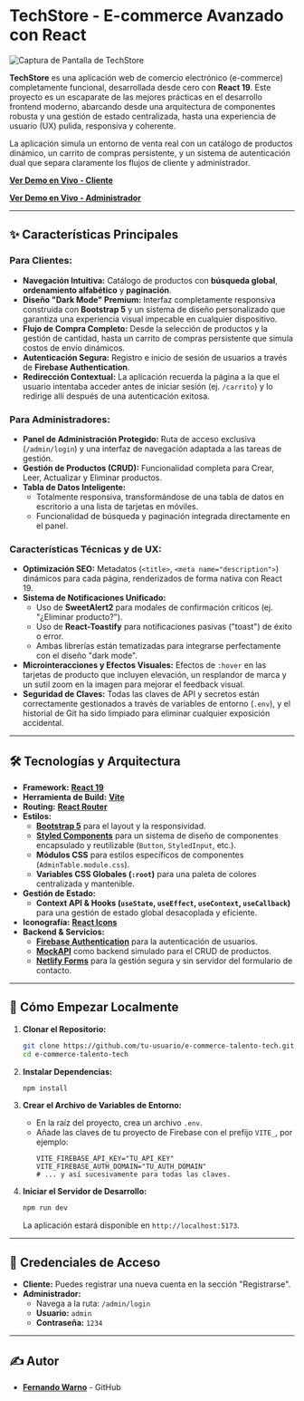 # TechStore - E-commerce Avanzado con React

<!-- Añade aquí una captura de pantalla principal de tu proyecto -->
![Captura de Pantalla de TechStore](https://e-commerce-talento-2.netlify.app/images/products/inicio.jpg) 

**TechStore** es una aplicación web de comercio electrónico (e-commerce) completamente funcional, desarrollada desde cero con **React 19**. Este proyecto es un escaparate de las mejores prácticas en el desarrollo frontend moderno, abarcando desde una arquitectura de componentes robusta y una gestión de estado centralizada, hasta una experiencia de usuario (UX) pulida, responsiva y coherente.

La aplicación simula un entorno de venta real con un catálogo de productos dinámico, un carrito de compras persistente, y un sistema de autenticación dual que separa claramente los flujos de cliente y administrador.

**[Ver Demo en Vivo - Cliente](https://e-commerce-talento-2.netlify.app/)**

**[Ver Demo en Vivo - Administrador](https://e-commerce-talento-2.netlify.app/admin/login/)**

---

## ✨ Características Principales

### Para Clientes:
-   **Navegación Intuitiva:** Catálogo de productos con **búsqueda global**, **ordenamiento alfabético** y **paginación**.
-   **Diseño "Dark Mode" Premium:** Interfaz completamente responsiva construida con **Bootstrap 5** y un sistema de diseño personalizado que garantiza una experiencia visual impecable en cualquier dispositivo.
-   **Flujo de Compra Completo:** Desde la selección de productos y la gestión de cantidad, hasta un carrito de compras persistente que simula costos de envío dinámicos.
-   **Autenticación Segura:** Registro e inicio de sesión de usuarios a través de **Firebase Authentication**.
-   **Redirección Contextual:** La aplicación recuerda la página a la que el usuario intentaba acceder antes de iniciar sesión (ej. `/carrito`) y lo redirige allí después de una autenticación exitosa.

### Para Administradores:
-   **Panel de Administración Protegido:** Ruta de acceso exclusiva (`/admin/login`) y una interfaz de navegación adaptada a las tareas de gestión.
-   **Gestión de Productos (CRUD):** Funcionalidad completa para Crear, Leer, Actualizar y Eliminar productos.
-   **Tabla de Datos Inteligente:**
    -   Totalmente responsiva, transformándose de una tabla de datos en escritorio a una lista de tarjetas en móviles.
    -   Funcionalidad de búsqueda y paginación integrada directamente en el panel.

### Características Técnicas y de UX:
-   **Optimización SEO:** Metadatos (`<title>`, `<meta name="description">`) dinámicos para cada página, renderizados de forma nativa con React 19.
-   **Sistema de Notificaciones Unificado:**
    -   Uso de **SweetAlert2** para modales de confirmación críticos (ej. "¿Eliminar producto?").
    -   Uso de **React-Toastify** para notificaciones pasivas ("toast") de éxito o error.
    -   Ambas librerías están tematizadas para integrarse perfectamente con el diseño "dark mode".
-   **Microinteracciones y Efectos Visuales:** Efectos de `:hover` en las tarjetas de producto que incluyen elevación, un resplandor de marca y un sutil zoom en la imagen para mejorar el feedback visual.
-   **Seguridad de Claves:** Todas las claves de API y secretos están correctamente gestionados a través de variables de entorno (`.env`), y el historial de Git ha sido limpiado para eliminar cualquier exposición accidental.

---

## 🛠️ Tecnologías y Arquitectura

-   **Framework:** **[React 19](https://react.dev/)**
-   **Herramienta de Build:** **[Vite](https://vitejs.dev/)**
-   **Routing:** **[React Router](https://reactrouter.com/)**
-   **Estilos:**
    -   **[Bootstrap 5](https://getbootstrap.com/)** para el layout y la responsividad.
    -   **[Styled Components](https://styled-components.com/)** para un sistema de diseño de componentes encapsulado y reutilizable (`Button`, `StyledInput`, etc.).
    -   **Módulos CSS** para estilos específicos de componentes (`AdminTable.module.css`).
    -   **Variables CSS Globales (`:root`)** para una paleta de colores centralizada y mantenible.
-   **Gestión de Estado:**
    -   **Context API & Hooks (`useState`, `useEffect`, `useContext`, `useCallback`)** para una gestión de estado global desacoplada y eficiente.
-   **Iconografía:** **[React Icons](https://react-icons.github.io/react-icons/)**
-   **Backend & Servicios:**
    -   **[Firebase Authentication](https://firebase.google.com/docs/auth)** para la autenticación de usuarios.
    -   **[MockAPI](https://mockapi.io/)** como backend simulado para el CRUD de productos.
    -   **[Netlify Forms](https://docs.netlify.com/forms/setup/)** para la gestión segura y sin servidor del formulario de contacto.

---

## 🚀 Cómo Empezar Localmente

1.  **Clonar el Repositorio:**
    ```bash
    git clone https://github.com/tu-usuario/e-commerce-talento-tech.git
    cd e-commerce-talento-tech
    ```

2.  **Instalar Dependencias:**
    ```bash
    npm install
    ```

3.  **Crear el Archivo de Variables de Entorno:**
    -   En la raíz del proyecto, crea un archivo `.env`.
    -   Añade las claves de tu proyecto de Firebase con el prefijo `VITE_`, por ejemplo:
        ```env
        VITE_FIREBASE_API_KEY="TU_API_KEY"
        VITE_FIREBASE_AUTH_DOMAIN="TU_AUTH_DOMAIN"
        # ... y así sucesivamente para todas las claves.
        ```

4.  **Iniciar el Servidor de Desarrollo:**
    ```bash
    npm run dev
    ```
    La aplicación estará disponible en `http://localhost:5173`.

---

## 🔑 Credenciales de Acceso

-   **Cliente:** Puedes registrar una nueva cuenta en la sección "Registrarse".
-   **Administrador:**
    -   Navega a la ruta: `/admin/login`
    -   **Usuario:** `admin`
    -   **Contraseña:** `1234`

---

## ✍️ Autor

-   **[Fernando Warno](https://github.com/ferwargit/)** - GitHub